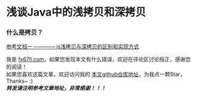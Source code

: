 # 浅谈Java中的浅拷贝和深拷贝

### 什么是拷贝？


[参考文档一 ———— js浅拷贝与深拷贝的区别和实现方式](https://www.jianshu.com/p/1c142ec2ca45)  


我是 [fx67ll.com](https://fx67ll.com)，如果您发现本文有什么错误，欢迎在评论区讨论指正，感谢您的阅读！  
如果您喜欢这篇文章，欢迎访问我的 [本文github仓库地址](https://github.com/fx67ll/fx67llJava/blob/main/java-blog/2021/2021-11/copy-shallow_deep.md)，为我点一颗Star，Thanks~ :)  
***转发请注明参考文章地址，非常感谢！！！***